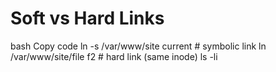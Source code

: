 # Soft vs Hard Links


bash
Copy code
ln -s /var/www/site current   # symbolic link
ln /var/www/site/file f2      # hard link (same inode)
ls -li
